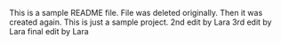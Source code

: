 This is a sample README file. File was deleted originally. Then it was created again. This is just a sample project.
2nd edit by Lara
3rd edit by Lara
final edit by Lara
